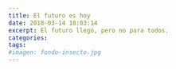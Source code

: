 ```yaml
---
title: El futuro es hoy
date: 2018-03-14 18:03:14
excerpt: El futuro llegó, pero no para todos.
categories:
tags:
#imagen: fondo-insecto.jpg
---
```


